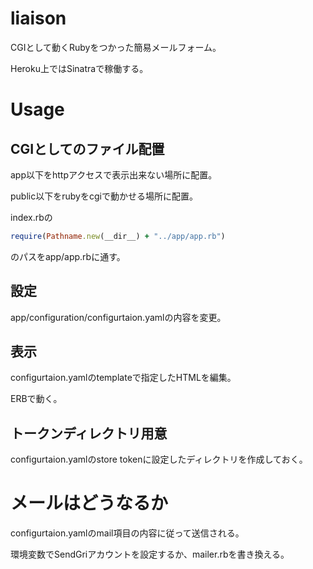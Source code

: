 # liaison

CGIとして動くRubyをつかった簡易メールフォーム。

Heroku上ではSinatraで稼働する。

# Usage

## CGIとしてのファイル配置

app以下をhttpアクセスで表示出来ない場所に配置。

public以下をrubyをcgiで動かせる場所に配置。

index.rbの

```ruby
require(Pathname.new(__dir__) + "../app/app.rb")
```

のパスをapp/app.rbに通す。

## 設定

app/configuration/configurtaion.yamlの内容を変更。

## 表示

configurtaion.yamlのtemplateで指定したHTMLを編集。

ERBで動く。

## トークンディレクトリ用意

configurtaion.yamlのstore tokenに設定したディレクトリを作成しておく。

# メールはどうなるか

configurtaion.yamlのmail項目の内容に従って送信される。

環境変数でSendGriアカウントを設定するか、mailer.rbを書き換える。
